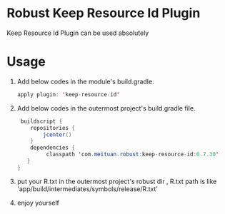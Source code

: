
# Robust Keep Resource Id Plugin
Keep Resource Id Plugin can be used absolutely

# Usage

1. Add below codes in the module's build.gradle.

	```java
	apply plugin: 'keep-resource-id'
	```
2. Add below codes in the outermost project's build.gradle file.

	```java
	 buildscript {
	    repositories {
	        jcenter()
	    }
	    dependencies {
	         classpath 'com.meituan.robust:keep-resource-id:0.7.30'
	   }
	}
	```
3. put your R.txt in the outermost project's robust dir , R.txt path is like 'app/build/intermediates/symbols/release/R.txt'

4. enjoy yourself



